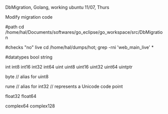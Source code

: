 DbMigration, Golang, working ubuntu
11/07, Thurs

Modify migration code

#path
cd /home/hal/Documents/softwares/go_eclipse/go_workspace/src/DbMigration

#checks "no" live
cd /home/hal/dumps/hot; grep -rni 'web_main_live' * 

	
#datatypes
bool
string

int  int8  int16  int32  int64
uint uint8 uint16 uint32 uint64 uintptr

byte // alias for uint8

rune // alias for int32
     // represents a Unicode code point

float32 float64

complex64 complex128
